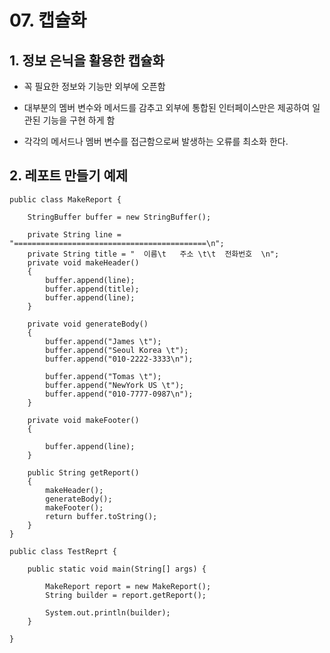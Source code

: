 # 07. 캡슐화

## 1. 정보 은닉을 활용한 캡슐화

- 꼭 필요한 정보와 기능만 외부에 오픈함

- 대부분의 멤버 변수와 메서드를 감추고 외부에 통합된 인터페이스만은 제공하여 일관된 기능을 구현 하게 함

- 각각의 메서드나 멤버 변수를 접근함으로써 발생하는 오류를 최소화 한다.

## 2. 레포트 만들기 예제

```
public class MakeReport {

	StringBuffer buffer = new StringBuffer();
	
	private String line = "===========================================\n";
	private String title = "  이름\t   주소 \t\t  전화번호  \n";
	private void makeHeader()
	{
		buffer.append(line);
		buffer.append(title);
		buffer.append(line);
	}
	
	private void generateBody()
	{
		buffer.append("James \t");
		buffer.append("Seoul Korea \t");
		buffer.append("010-2222-3333\n");
		
		buffer.append("Tomas \t");
		buffer.append("NewYork US \t");
		buffer.append("010-7777-0987\n");
	}
	
	private void makeFooter()
	{
		
		buffer.append(line);
	}
	
	public String getReport()
	{
		makeHeader();
		generateBody();
		makeFooter();
		return buffer.toString();
	}
}

```
```
public class TestReprt {

	public static void main(String[] args) {

		MakeReport report = new MakeReport();
		String builder = report.getReport();
		
		System.out.println(builder);
	}

}
```
